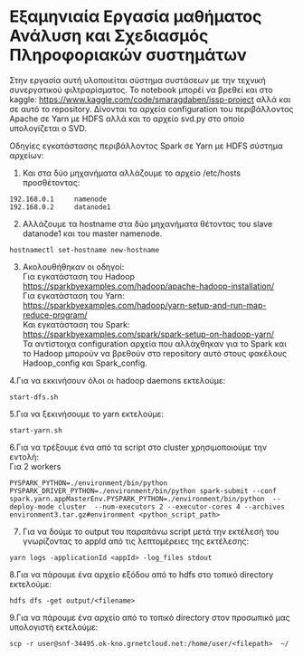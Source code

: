 # Εξαμηνιαία Εργασία μαθήματος Ανάλυση και Σχεδιασμός Πληροφοριακών συστημάτων
Στην εργασία αυτή υλοποιείται σύστημα συστάσεων με την τεχνική συνεργατικού φιλτραρίσματος. Το notebook μπορέί να βρεθεί και στο kaggle: https://www.kaggle.com/code/smaragdaben/issp-project αλλά και σε αυτό το repository.
Δίνονται τα αρχεία configuration του περιβάλλοντος Apache σε Yarn με HDFS αλλά και το αρχείο svd.py στο οποίο υπολογίζεται ο SVD.



Οδηγίες εγκατάστασης περιβάλλοντος Spark σε Yarn με HDFS σύστημα αρχείων:

1. Και στα δύο μηχανήματα αλλάζουμε το αρχείο /etc/hosts προσθέτοντας:
```
192.168.0.1     namenode
192.168.0.2     datanode1
```
2. Αλλάζουμε τα hostname στα δύο μηχανήματα θέτοντας του slave datanode1 και του master namenode.
```
hostnamectl set-hostname new-hostname
```
3. Ακολουθήθηκαν οι οδηγοί:  
Για εγκατάσταση του Hadoop  
https://sparkbyexamples.com/hadoop/apache-hadoop-installation/  
Για εγκατάσταση του Yarn:  
https://sparkbyexamples.com/hadoop/yarn-setup-and-run-map-reduce-program/  
Και εγκατάσταση του Spark:  
https://sparkbyexamples.com/spark/spark-setup-on-hadoop-yarn/  
Τα αντίστοιχα configuration αρχεία που αλλάχθηκαν για το Spark και το Hadoop μπορούν να βρεθούν στο repository αυτό στους φακέλους Hadoop_config και Spark_config.

4.Για να εκκινήσουν όλοι οι hadoop daemons εκτελούμε:  
```
start-dfs.sh
```

5.Για να ξεκινήσουμε το yarn εκτελούμε:  
```
start-yarn.sh
```

6.Για να τρέξουμε ένα από τα script στο cluster χρησιμοποιούμε την εντολή:  
Για 2 workers  
```
PYSPARK_PYTHON=./environment/bin/python PYSPARK_DRIVER_PYTHON=./environment/bin/python spark-submit --conf spark.yarn.appMasterEnv.PYSPARK_PYTHON=./environment/bin/python  --deploy-mode cluster  --num-executors 2 --executor-cores 4 --archives environment3.tar.gz#environment <python_script_path>
```  


7. Για να δούμε το output του παραπάνω script μετά την εκτέλεσή του γνωρίζοντας το appId από τις λεπτομέρειες της εκτέλεσης:
```
yarn logs -applicationId <appId> -log_files stdout
```

8.Για να πάρουμε ένα αρχείο εξόδου από το hdfs στο τοπικό directory εκτελούμε:
```
hdfs dfs -get output/<filename>
```

9.Για να πάρουμε ένα αρχείο από το τοπικό directory στον προσωπικό μας υπολογιστή εκτελούμε:
```
scp -r user@snf-34495.ok-kno.grnetcloud.net:/home/user/<filepath>  ~/
```
